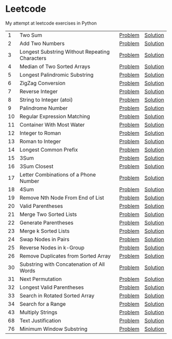 # Leetcode

My attempt at leetcode exercises in Python

| | | | |
|---|---|:---:|:---:|
| 1 | Two Sum | [Problem](https://leetcode.com/problems/two-sum/description/) | [Solution](solutions/two_sum.py) |
| 2 | Add Two Numbers | [Problem](https://leetcode.com/problems/add-two-numbers/description/) | [Solution](solutions/add_two_numbers.py) |
| 3 | Longest Substring Without Repeating Characters | [Problem](https://leetcode.com/problems/longest-substring-without-repeating-characters/description/) | [Solution](solutions/longest_substring_without_repeating_characters.py) |
| 4 | Median of Two Sorted Arrays | [Problem](https://leetcode.com/problems/median-of-two-sorted-arrays/description/) | [Solution](solutions/median_of_two_sorted_arrays.py) |
| 5 | Longest Palindromic Substring | [Problem](https://leetcode.com/problems/longest-palindromic-substring/description/) | [Solution](solutions/longest_palindromic_substring.py) |
| 6 | ZigZag Conversion | [Problem](https://leetcode.com/problems/zigzag-conversion/description/) | [Solution](solutions/zigzag_conversion.py) |
| 7 | Reverse Integer | [Problem](https://leetcode.com/problems/reverse-integer/description/) | [Solution](solutions/reverse_integer.py) |
| 8 | String to Integer (atoi) | [Problem](https://leetcode.com/problems/string-to-integer-atoi/description/) | [Solution](solutions/string_to_integer_atoi.py) |
| 9 | Palindrome Number | [Problem](https://leetcode.com/problems/palindrome-number/description/) | [Solution](solutions/palindrome_number.py) |
| 10 | Regular Expression Matching | [Problem](https://leetcode.com/problems/regular-expression-matching/description/) | [Solution](solutions/regular_expression_matching.py) |
| 11 | Container With Most Water | [Problem](https://leetcode.com/problems/container-with-most-water/description/) | [Solution](solutions/container_with_most_water.py) |
| 12 | Integer to Roman | [Problem](https://leetcode.com/problems/integer-to-roman/description/) | [Solution](solutions/integer_to_roman.py) |
| 13 | Roman to Integer | [Problem](https://leetcode.com/problems/roman-to-integer/description/) | [Solution](solutions/roman_to_integer.py) |
| 14 | Longest Common Prefix | [Problem](https://leetcode.com/problems/longest-common-prefix/description/) | [Solution](solutions/longest_common_prefix.py) |
| 15 | 3Sum | [Problem](https://leetcode.com/problems/3sum/description/) | [Solution](solutions/3sum.py) |
| 16 | 3Sum Closest | [Problem](https://leetcode.com/problems/3sum-closest/description/) | [Solution](solutions/3sum_closest.py) |
| 17 | Letter Combinations of a Phone Number | [Problem](https://leetcode.com/problems/letter-combinations-of-a-phone-number/description/) | [Solution](solutions/letter_combinations_of_a_phone_number.py) |
| 18 | 4Sum | [Problem](https://leetcode.com/problems/4sum/description/) | [Solution](solutions/4sum.py) |
| 19 | Remove Nth Node From End of List | [Problem](https://leetcode.com/problems/remove-nth-node-from-end-of-list/description/) | [Solution](solutions/remove_nth_node_from_end_of_list.py) |
| 20 | Valid Parentheses | [Problem](https://leetcode.com/problems/valid-parentheses/description/) | [Solution](solutions/valid_parentheses.py) |
| 21 | Merge Two Sorted Lists | [Problem](https://leetcode.com/problems/merge-two-sorted-lists/description/) | [Solution](solutions/merge_two_sorted_lists.py) |
| 22 | Generate Parentheses | [Problem](https://leetcode.com/problems/generate-parentheses/description/) | [Solution](solutions/generate_parentheses.py) |
| 23 | Merge k Sorted Lists | [Problem](https://leetcode.com/problems/merge-k-sorted-lists/description/) | [Solution](solutions/merge_k_sorted_lists.py) |
| 24 | Swap Nodes in Pairs | [Problem](https://leetcode.com/problems/swap-nodes-in-pairs/description/) | [Solution](solutions/swap_nodes_in_pairs.py) |
| 25 | Reverse Nodes in k-Group | [Problem](https://leetcode.com/problems/reverse-nodes-in-k-group/description/) | [Solution](solutions/reverse_nodes_in_k_group.py) |
| 26 | Remove Duplicates from Sorted Array | [Problem](https://leetcode.com/problems/remove-duplicates-from-sorted-array/description/) | [Solution](solutions/remove_duplicates_from_sorted_array.py) |
| 30 | Substring with Concatenation of All Words | [Problem](https://leetcode.com/problems/substring-with-concatenation-of-all-words/description/) | [Solution](solutions/substring_with_concatenation_of_all_words.py) |
| 31 | Next Permutation | [Problem](https://leetcode.com/problems/next-permutation/description/) | [Solution](solutions/next_permutation.py) |
| 32 | Longest Valid Parentheses | [Problem](https://leetcode.com/problems/longest-valid-parentheses/description/) | [Solution](solutions/longest_valid_parentheses.py) |
| 33 | Search in Rotated Sorted Array | [Problem](https://leetcode.com/problems/search-in-rotated-sorted-array/description/) | [Solution](solutions/search_in_rotated_sorted_array.py) |
| 34 | Search for a Range | [Problem](https://leetcode.com/problems/search-for-a-range/description/) | [Solution](solutions/search_for_a_range.py) |
| 43 | Multiply Strings | [Problem](https://leetcode.com/problems/multiply-strings/description/) | [Solution](solutions/multiply_strings.py) |
| 68 | Text Justification | [Problem](https://leetcode.com/problems/text-justification/description/) | [Solution](solutions/text_justification.py) | 
| 76 | Minimum Window Substring | [Problem](https://leetcode.com/problems/minimum-window-substring/description/) | [Solution](solutions/minimum_window_substring.py) |

<!-- | | | [Problem]() | [Solution](solutions/) | -->
